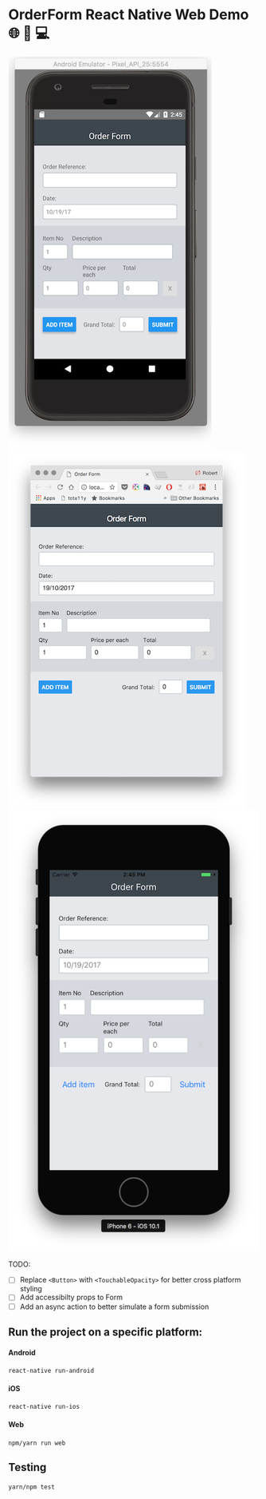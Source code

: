 # OrderForm React Native Web Demo :globe_with_meridians: :iphone: :computer:

![Android Order Form](1.png "Android Order Form")
![iOS Order Form](2.png "iOS Order Form")
![Desktop Chrome Order Form](3.png "Desktop Chrome Order Form")

TODO:
- [ ] Replace `<Button>` with `<TouchableOpacity>` for better cross platform styling
- [ ] Add accessibilty props to Form
- [ ] Add an async action to better simulate a form submission

## Run the project on a specific platform:

#### Android
`react-native run-android`

#### iOS
`react-native run-ios`

#### Web
`npm/yarn run web`

## Testing
`yarn/npm test`